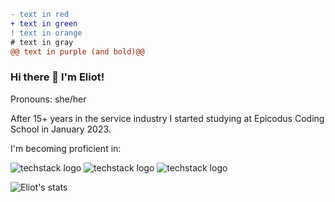 ```diff
- text in red
+ text in green
! text in orange
# text in gray
@@ text in purple (and bold)@@
```

### Hi there 👋 I'm Eliot! 
Pronouns: she/her

After 15+ years in the service industry I started studying at Epicodus Coding School in January 2023.

I'm becoming proficient in:


![techstack logo](https://readme-components.vercel.app/api?component=logo&logo=react&fill=B4864F)
![techstack logo](https://readme-components.vercel.app/api?component=logo&logo=CSharp&fill=B4864F)
![techstack logo](https://readme-components.vercel.app/api?component=logo&logo=JavaScript&fill=B4864F)

![Eliot's stats](https://github-readme-stats.vercel.app/api?username=elgrons&show_icons=true&theme=calm)


<!--

Here are some ideas to get you started:

- 🔭 I’m currently working on ...
- 🌱 I’m currently learning ...
- 👯 I’m looking to collaborate on ...
- 🤔 I’m looking for help with ...
- 💬 Ask me about ...
- 📫 How to reach me: ...
- 😄 Pronouns: ...
- ⚡ Fun fact: ...
-->
